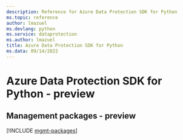 ```yaml
---
description: Reference for Azure Data Protection SDK for Python
ms.topic: reference
author: lmazuel
ms.devlang: python
ms.service: dataprotection
ms.author: lmazuel
title: Azure Data Protection SDK for Python
ms.data: 09/14/2022
---
```

# Azure Data Protection SDK for Python - preview

## Management packages - preview
[!INCLUDE [mgmt-packages](data-protection-mgmt-index.md)]